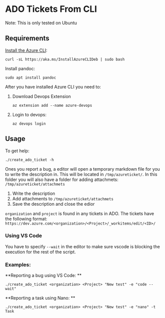 # ADO Tickets From CLI
Note: This is only tested on Ubuntu


## Requirements
[Install the Azure CLI](https://learn.microsoft.com/en-us/cli/azure/install-azure-cli-linux?pivots=apt): 
```
curl -sL https://aka.ms/InstallAzureCLIDeb | sudo bash
```
Install pandoc: 
```
sudo apt install pandoc
```

After you have installed Azure CLI you need to: 
1. Download Devops Extension
    ```
    az extension add --name azure-devops
    ```
2. Login to devops: 
    ```
    az devops login
    ```

## Usage
To get help: 
```
./create_ado_ticket -h
```
Ones you report a bug, a editor will open a temporary markdown file for you to write the description in. 
This will be located in `/tmp/azureticket/`. 
In this folder you will also have a folder for adding attachmets: `/tmp/azureticket/attachmets`
1. Write the description 
2. Add attachments to `/tmp/azureticket/attachmets`
3. Save the description and close the edior

`organization` and `project` is found in any tickets in ADO. 
The tickets have the following format: 
`https://dev.azure.com/<organization>/<Project>/_workitems/edit/<ID>/`

### Using VS Code 
You have to specify `--wait` in the editor to make sure vscode is blocking the execution for the rest of the script. 

### Examples: 
**Reporting a bug using VS Code: **
```
./create_ado_ticket <organization> <Project> "New test" -e "code --wait"
```

**Reporting a task using Nano: **
```
./create_ado_ticket <organization> <Project> "New test" -e "nano" -t Task
```
